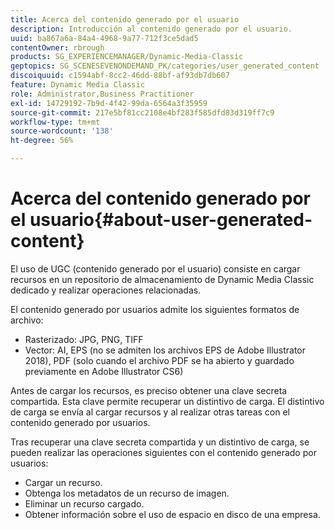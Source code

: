 ```yaml
---
title: Acerca del contenido generado por el usuario
description: Introducción al contenido generado por el usuario.
uuid: ba867a6a-84a4-4968-9a77-712f3ce5dad5
contentOwner: rbrough
products: SG_EXPERIENCEMANAGER/Dynamic-Media-Classic
geptopics: SG_SCENESEVENONDEMAND_PK/categories/user_generated_content
discoiquuid: c1594abf-8cc2-46dd-88bf-af93db7db607
feature: Dynamic Media Classic
role: Administrator,Business Practitioner
exl-id: 14729192-7b9d-4f42-99da-6564a3f35959
source-git-commit: 217e5bf81cc2108e4bf283f585dfd83d319ff7c9
workflow-type: tm+mt
source-wordcount: '138'
ht-degree: 56%

---
```


# Acerca del contenido generado por el usuario{#about-user-generated-content}

El uso de UGC (contenido generado por el usuario) consiste en cargar recursos en un repositorio de almacenamiento de Dynamic Media Classic dedicado y realizar operaciones relacionadas.

El contenido generado por usuarios admite los siguientes formatos de archivo:

* Rasterizado: JPG, PNG, TIFF
* Vector: AI, EPS (no se admiten los archivos EPS de Adobe Illustrator 2018), PDF (solo cuando el archivo PDF se ha abierto y guardado previamente en Adobe Illustrator CS6)

Antes de cargar los recursos, es preciso obtener una clave secreta compartida. Esta clave permite recuperar un distintivo de carga. El distintivo de carga se envía al cargar recursos y al realizar otras tareas con el contenido generado por usuarios.

Tras recuperar una clave secreta compartida y un distintivo de carga, se pueden realizar las operaciones siguientes con el contenido generado por usuarios:

* Cargar un recurso.
* Obtenga los metadatos de un recurso de imagen.
* Eliminar un recurso cargado.
* Obtener información sobre el uso de espacio en disco de una empresa.
